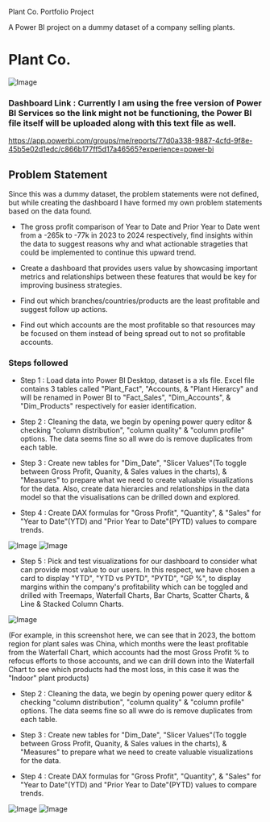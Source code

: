 Plant Co. Portfolio Project

A Power BI project on a dummy dataset of a company selling plants.

# Plant Co.

![Image](https://github.com/user-attachments/assets/a1f615db-4294-4eed-9583-86e6e65f7fc7)

### Dashboard Link : Currently I am using the free version of Power BI Services so the link might not be functioning, the Power BI file itself will be uploaded along with this text file as well.
https://app.powerbi.com/groups/me/reports/77d0a338-9887-4cfd-9f8e-45b5e02d1edc/c866b177ff5d17a46565?experience=power-bi

## Problem Statement

Since this was a dummy dataset, the problem statements were not defined, but while creating the dashboard I have formed my own problem statements based on the data found.

- The gross profit comparison of Year to Date and Prior Year to Date went from a -265k to -77k in 2023 to 2024 respectively, find insights within the data to suggest reasons why and what actionable strageties that could be implemented to continue this upward trend.

- Create a dashboard that provides users value by showcasing important metrics and relationships between these features that would be key for improving business strategies.

- Find out which branches/countries/products are the least profitable and suggest follow up actions.

- Find out which accounts are the most profitable so that resources may be focused on them instead of being spread out to not so profitable accounts.


### Steps followed 

- Step 1 : Load data into Power BI Desktop, dataset is a xls file. Excel file contains 3 tables called "Plant_Fact", "Accounts, & "Plant Hierarcy" and will be renamed in Power BI to "Fact_Sales", "Dim_Accounts", & "Dim_Products" respectively for easier identification.

- Step 2 : Cleaning the data, we begin by opening power query editor & checking "column distribution", "column quality" & "column profile" options. The data seems fine so all wwe do is remove duplicates from each table.

- Step 3 : Create new tables for "Dim_Date", "Slicer Values"(To toggle between Gross Profit, Quanity, & Sales values in the charts), & "Measures" to prepare what we need to create valuable visualizations for the data. Also, create data hierarcies and relationships in the data model so that the visualisations can be drilled down and explored.

- Step 4 : Create DAX formulas for "Gross Profit", "Quantity", & "Sales" for "Year to Date"(YTD) and "Prior Year to Date"(PYTD) values to compare trends.

![Image](https://github.com/user-attachments/assets/8c777d4f-b0e4-4600-9196-ff6b4368120e)
![Image](https://github.com/user-attachments/assets/4b27f696-ef67-4023-bf2c-7fe9ab0cd6f9)

- Step 5 : Pick and test visualizations for our dashboard to consider what can provide most value to our users. In this respect, we have chosen a card to display "YTD", "YTD vs PYTD", "PYTD", "GP %", to display margins within the company's profitability which can be toggled and drilled with Treemaps, Waterfall Charts, Bar Charts, Scatter Charts, & Line & Stacked Column Charts.

![Image](https://github.com/user-attachments/assets/056cea9a-ab7b-44c4-81f7-673262e420e0)

(For example, in this screenshot here, we can see that in 2023, the bottom region for plant sales was China, which months were the least profitable from the Waterfall Chart, which accounts had the most Gross Profit % to refocus efforts to those accounts, and we can drill down into the Waterfall Chart to see which products had the most loss, in this case it was the "Indoor" plant products)


- Step 2 : Cleaning the data, we begin by opening power query editor & checking "column distribution", "column quality" & "column profile" options. The data seems fine so all wwe do is remove duplicates from each table.

- Step 3 : Create new tables for "Dim_Date", "Slicer Values"(To toggle between Gross Profit, Quanity, & Sales values in the charts), & "Measures" to prepare what we need to create valuable visualizations for the data.

- Step 4 : Create DAX formulas for "Gross Profit", "Quantity", & "Sales" for "Year to Date"(YTD) and "Prior Year to Date"(PYTD) values to compare trends.

![Image](https://github.com/user-attachments/assets/8c777d4f-b0e4-4600-9196-ff6b4368120e)
![Image](https://github.com/user-attachments/assets/4b27f696-ef67-4023-bf2c-7fe9ab0cd6f9)

